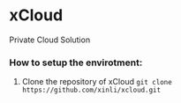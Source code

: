 # xCloud
Private Cloud Solution

### How to setup the envirotment:
1. Clone the repository of xCloud
  `git clone https://github.com/xinli/xcloud.git`
